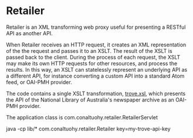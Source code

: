 Retailer
========

Retailer is an XML transforming web proxy useful for presenting a RESTful API as another API.

When Retailer receives an HTTP request, it creates an XML representation of the the request and passes it to an XSLT. The result of the XSLT is passed back to the client. During the process of each request, the XSLT may make its own HTTP requests for other resources, and process the results. In this way, an XSLT can statelessly represent an underlying API as a different API, for instance converting a custom API into a standard Atom feed, or OAI-PMH provider.

The code contains a single XSLT transformation, [trove.xsl](https://github.com/Conal-Tuohy/Retailer/blob/master/src/com/conaltuohy/retailer/trove.xsl), which presents the API of the National Library of Australia's newspaper archive as an OAI-PMH provider.

The application class is com.conaltuohy.retailer.RetailerServlet

java -cp lib/* com.conaltuohy.retailer.Retailer key=my-trove-api-key

